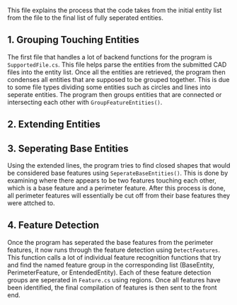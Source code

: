 This file explains the process that the code takes from the initial entity list from the file to the final 
list of fully seperated entities.

## 1. Grouping Touching Entities

The first file that handles a lot of backend functions for the program is `SupportedFile.cs`. This file helps parse the entities from the submitted CAD files into the entity list. Once all the entities are retrieved, the program then condenses all entities that are supposed to be grouped together. This is due to some file types dividing some entities such as circles and lines into seperate entities. The program then groups entities that are connected or intersecting each other with `GroupFeatureEntities()`.

## 2. Extending Entities

## 3. Seperating Base Entities

Using the extended lines, the program tries to find closed shapes that would be considered base features using  `SeperateBaseEntities()`. This is done by examining where there appears to be two features touching each other, which is a base feature and a perimeter feature. After this process is done, all perimeter features will essentially be cut off from their base features they were attched to.

## 4. Feature Detection
Once the program has seperated the base features from the perimeter features, it now runs through the feature detection using `DetectFeatures`. This function calls a lot of individual feature recognition functions that try and find the named feature group in the corresponding list (BaseEntity, PerimeterFeature, or EntendedEntity). Each of these feature detection groups are seperated in `Feature.cs` using regions. Once all features have been identified, the final compilation of features is then sent to the front end.
